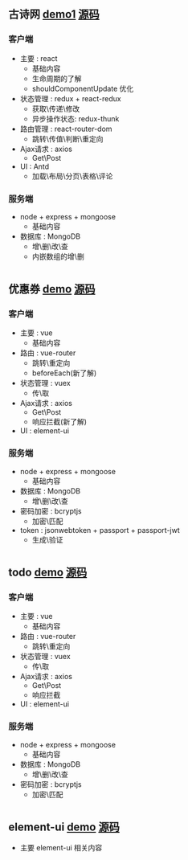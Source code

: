 ## 古诗网 [demo1]( http://106.13.184.92/react-demo1/) [源码](https://github.com/togoc/react)
### 客户端
+ 主要 : react
  + 基础内容
  + 生命周期的了解
  + shouldComponentUpdate 优化
+ 状态管理 : redux + react-redux
  + 获取\传递\修改
  + 异步操作状态: redux-thunk
+ 路由管理 : react-router-dom
  + 跳转\传值\判断\重定向
+ Ajax请求 : axios
  + Get\Post
+ UI : Antd
  + 加载\布局\分页\表格\评论
### 服务端
+ node + express + mongoose
  + 基础内容
+ 数据库 : MongoDB
  + 增\删\改\查
  + 内嵌数组的增\删
# 
## 优惠券 [demo](http://106.13.184.92/vue-pro/) [源码](https://github.com/togoc/vue_fund_management)

### 客户端
+ 主要 : vue
  + 基础内容
+ 路由 : vue-router
  + 跳转\重定向
  + beforeEach(新了解)
+ 状态管理 : vuex
  + 传\取
+ Ajax请求 : axios
  + Get\Post
  + 响应拦截(新了解)
+ UI : element-ui
### 服务端
+ node + express + mongoose
  + 基础内容
+ 数据库 : MongoDB
  + 增\删\改\查
+ 密码加密 : bcryptjs
  + 加密\匹配
+ token : jsonwebtoken + passport + passport-jwt
  + 生成\验证
# 
## todo [demo](http://106.13.184.92/vue-todo/) [源码](https://github.com/togoc/vue-todoList)
### 客户端
+ 主要 : vue
  + 基础内容
+ 路由 : vue-router
  + 跳转\重定向
+ 状态管理 : vuex
  + 传\取
+ Ajax请求 : axios
  + Get\Post
  + 响应拦截
+ UI : element-ui
### 服务端
+ node + express + mongoose
  + 基础内容
+ 数据库 : MongoDB
  + 增\删\改\查
+ 密码加密 : bcryptjs
  + 加密\匹配

# 

## element-ui [demo](http://106.13.184.92/element-ui/) [源码](https://github.com/togoc/elementui)

+ 主要 element-ui 相关内容